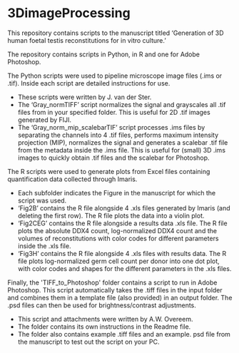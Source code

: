 # 3DimageProcessing

This repository contains scripts to the manuscript titled ‘Generation of 3D human foetal testis reconstitutions for in vitro culture.’

The repository contains scripts in Python, in R and one for Adobe Photoshop. 

The Python scripts were used to pipeline microscope image files (.ims or .tif). Inside each script are detailed instructions for use. 
* These scripts were written by J. van der Ster. 
* The ‘Gray_normTIFF’ script normalizes the signal and grayscales all .tif files from in your specified folder. This is useful for 2D .tif images generated by FIJI. 
* The ‘Gray_norm_mip_scalebarTIF’ script processes .ims files by separating the channels into 4 .tif files, performs maximum intensity projection (MIP), normalizes the signal and generates a scalebar .tif file from the metadata inside the .ims file. This is useful for (small) 3D .ims images to quickly obtain .tif files and the scalebar for Photoshop. 


The R scripts were used to generate plots from Excel files containing quantification data collected through Imaris. 
* Each subfolder indicates the Figure in the manuscript for which the script was used. 
* ‘Fig2B’ contains the R file alongside 4 .xls files generated by Imaris (and deleting the first row). The R file plots the data into a violin plot. 
* ‘Fig2CEG’ contains the R file alongside a results data .xls file. The R file plots the absolute DDX4 count, log-normalized DDX4 count and the volumes of reconstitutions with color codes for different parameters inside the .xls file.
* ‘Fig3H’ contains the R file alongside 4 .xls files with results data. The R file plots log-normalized germ cell count per donor into one dot plot, with color codes and shapes for the different parameters in the .xls files. 

Finally, the 'TIFF_to_Photoshop' folder contains a script to run in Adobe Photoshop. This script automatically takes the .tiff files in the input folder and combines them in a template file (also provided) in an output folder. The .psd files can then be used for brightness/contrast adjustments. 
* This script and attachments were written by A.W. Overeem. 
* The folder contains its own instructions in the Readme file.
* The folder also contains example .tiff files and an example. psd file from the manuscript to test out the script on your PC. 
